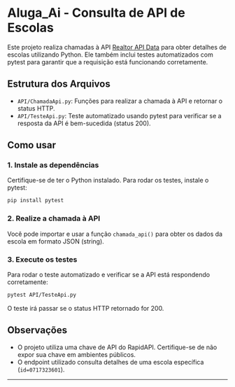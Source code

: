 # Aluga_Ai - Consulta de API de Escolas

Este projeto realiza chamadas à API [Realtor API Data](https://rapidapi.com/) para obter detalhes de escolas utilizando Python. Ele também inclui testes automatizados com pytest para garantir que a requisição está funcionando corretamente.

## Estrutura dos Arquivos

- `API/ChamadaApi.py`: Funções para realizar a chamada à API e retornar o status HTTP.
- `API/TesteApi.py`: Teste automatizado usando pytest para verificar se a resposta da API é bem-sucedida (status 200).

## Como usar

### 1. Instale as dependências

Certifique-se de ter o Python instalado. Para rodar os testes, instale o pytest:

```bash
pip install pytest
```

### 2. Realize a chamada à API

Você pode importar e usar a função `chamada_api()` para obter os dados da escola em formato JSON (string).

### 3. Execute os testes

Para rodar o teste automatizado e verificar se a API está respondendo corretamente:

```bash
pytest API/TesteApi.py
```

O teste irá passar se o status HTTP retornado for 200.

## Observações

- O projeto utiliza uma chave de API do RapidAPI. Certifique-se de não expor sua chave em ambientes públicos.
- O endpoint utilizado consulta detalhes de uma escola específica (`id=0717323601`).

---
